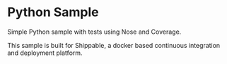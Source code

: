 Python Sample
=====================


Simple Python sample with tests using Nose and Coverage.

This sample is built for Shippable, a docker based continuous integration and deployment platform.
